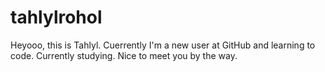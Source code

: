 # tahlylrohol
Heyooo, this is Tahlyl. Cuerrently I'm a new user at GitHub and learning to code. Currently studying. 
Nice to meet you by the way. 
